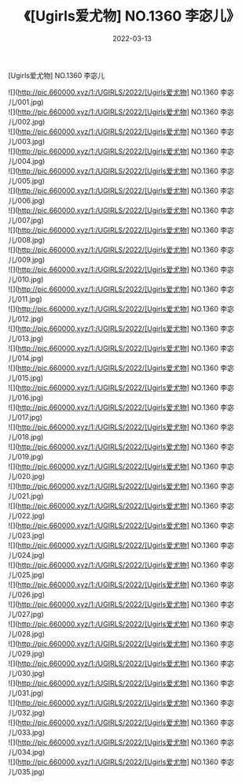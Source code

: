 ﻿---
layout: post
title:  《[Ugirls爱尤物] NO.1360 李宓儿》
date:   2022-03-13
img: http://pic.660000.xyz/1:/UGIRLS/2022/[Ugirls爱尤物] NO.1360 李宓儿/000.jpg
categories: [美女, 清纯, 唯美]
---

[Ugirls爱尤物] NO.1360 李宓儿

 ![](http://pic.660000.xyz/1:/UGIRLS/2022/[Ugirls爱尤物] NO.1360 李宓儿/001.jpg) <br>![](http://pic.660000.xyz/1:/UGIRLS/2022/[Ugirls爱尤物] NO.1360 李宓儿/002.jpg) <br>![](http://pic.660000.xyz/1:/UGIRLS/2022/[Ugirls爱尤物] NO.1360 李宓儿/003.jpg) <br>![](http://pic.660000.xyz/1:/UGIRLS/2022/[Ugirls爱尤物] NO.1360 李宓儿/004.jpg) <br>![](http://pic.660000.xyz/1:/UGIRLS/2022/[Ugirls爱尤物] NO.1360 李宓儿/005.jpg) <br>![](http://pic.660000.xyz/1:/UGIRLS/2022/[Ugirls爱尤物] NO.1360 李宓儿/006.jpg) <br>![](http://pic.660000.xyz/1:/UGIRLS/2022/[Ugirls爱尤物] NO.1360 李宓儿/007.jpg) <br>![](http://pic.660000.xyz/1:/UGIRLS/2022/[Ugirls爱尤物] NO.1360 李宓儿/008.jpg) <br>![](http://pic.660000.xyz/1:/UGIRLS/2022/[Ugirls爱尤物] NO.1360 李宓儿/009.jpg) <br>![](http://pic.660000.xyz/1:/UGIRLS/2022/[Ugirls爱尤物] NO.1360 李宓儿/010.jpg) <br>![](http://pic.660000.xyz/1:/UGIRLS/2022/[Ugirls爱尤物] NO.1360 李宓儿/011.jpg) <br>![](http://pic.660000.xyz/1:/UGIRLS/2022/[Ugirls爱尤物] NO.1360 李宓儿/012.jpg) <br>![](http://pic.660000.xyz/1:/UGIRLS/2022/[Ugirls爱尤物] NO.1360 李宓儿/013.jpg) <br>![](http://pic.660000.xyz/1:/UGIRLS/2022/[Ugirls爱尤物] NO.1360 李宓儿/014.jpg) <br>![](http://pic.660000.xyz/1:/UGIRLS/2022/[Ugirls爱尤物] NO.1360 李宓儿/015.jpg) <br>![](http://pic.660000.xyz/1:/UGIRLS/2022/[Ugirls爱尤物] NO.1360 李宓儿/016.jpg) <br>![](http://pic.660000.xyz/1:/UGIRLS/2022/[Ugirls爱尤物] NO.1360 李宓儿/017.jpg) <br>![](http://pic.660000.xyz/1:/UGIRLS/2022/[Ugirls爱尤物] NO.1360 李宓儿/018.jpg) <br>![](http://pic.660000.xyz/1:/UGIRLS/2022/[Ugirls爱尤物] NO.1360 李宓儿/019.jpg) <br>![](http://pic.660000.xyz/1:/UGIRLS/2022/[Ugirls爱尤物] NO.1360 李宓儿/020.jpg) <br>![](http://pic.660000.xyz/1:/UGIRLS/2022/[Ugirls爱尤物] NO.1360 李宓儿/021.jpg) <br>![](http://pic.660000.xyz/1:/UGIRLS/2022/[Ugirls爱尤物] NO.1360 李宓儿/022.jpg) <br>![](http://pic.660000.xyz/1:/UGIRLS/2022/[Ugirls爱尤物] NO.1360 李宓儿/023.jpg) <br>![](http://pic.660000.xyz/1:/UGIRLS/2022/[Ugirls爱尤物] NO.1360 李宓儿/024.jpg) <br>![](http://pic.660000.xyz/1:/UGIRLS/2022/[Ugirls爱尤物] NO.1360 李宓儿/025.jpg) <br>![](http://pic.660000.xyz/1:/UGIRLS/2022/[Ugirls爱尤物] NO.1360 李宓儿/026.jpg) <br>![](http://pic.660000.xyz/1:/UGIRLS/2022/[Ugirls爱尤物] NO.1360 李宓儿/027.jpg) <br>![](http://pic.660000.xyz/1:/UGIRLS/2022/[Ugirls爱尤物] NO.1360 李宓儿/028.jpg) <br>![](http://pic.660000.xyz/1:/UGIRLS/2022/[Ugirls爱尤物] NO.1360 李宓儿/029.jpg) <br>![](http://pic.660000.xyz/1:/UGIRLS/2022/[Ugirls爱尤物] NO.1360 李宓儿/030.jpg) <br>![](http://pic.660000.xyz/1:/UGIRLS/2022/[Ugirls爱尤物] NO.1360 李宓儿/031.jpg) <br>![](http://pic.660000.xyz/1:/UGIRLS/2022/[Ugirls爱尤物] NO.1360 李宓儿/032.jpg) <br>![](http://pic.660000.xyz/1:/UGIRLS/2022/[Ugirls爱尤物] NO.1360 李宓儿/033.jpg) <br>![](http://pic.660000.xyz/1:/UGIRLS/2022/[Ugirls爱尤物] NO.1360 李宓儿/034.jpg) <br>![](http://pic.660000.xyz/1:/UGIRLS/2022/[Ugirls爱尤物] NO.1360 李宓儿/035.jpg) <br>